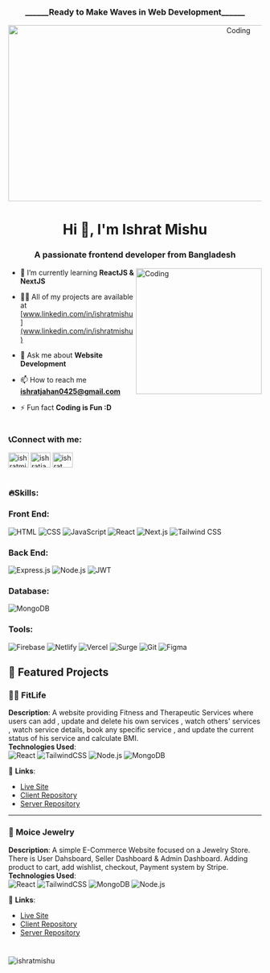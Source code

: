 <h3 align="center">______Ready to Make Waves in Web Development______</h3>

<div align="center">
  <img src="https://i.pinimg.com/originals/d2/41/d1/d241d1214f4245ab1024c86a0059e84d.gif" alt="Coding" style="width: 900px; height: 350px;">
</div>



<h1 align="center">Hi 👋, I'm Ishrat Mishu</h1>
<h3 align="center">A passionate frontend developer from Bangladesh</h3>

<img align="right" alt="Coding" width="250" src="https://i.pinimg.com/originals/f0/f0/d9/f0f0d932d6e39c7af5aa305cbd8da735.gif">

- 🌱 I’m currently learning **ReactJS & NextJS**

- 👨‍💻 All of my projects are available at [www.linkedin.com/in/ishratmishu](www.linkedin.com/in/ishratmishu)

- 💬 Ask me about **Website Development**

- 📫 How to reach me **ishratjahan0425@gmail.com**

- ⚡ Fun fact **Coding is Fun :D**

<h1></h1>

<h3 align="left">📞Connect with me:</h3>

<p align="left">
<a href="https://linkedin.com/in/ishratmishu" target="blank"><img align="center" src="https://raw.githubusercontent.com/rahuldkjain/github-profile-readme-generator/master/src/images/icons/Social/linked-in-alt.svg" alt="ishratmishu" height="30" width="40" /></a>
<a href="https://fb.com/ishratjahan.mishu.33" target="blank"><img align="center" src="https://raw.githubusercontent.com/rahuldkjain/github-profile-readme-generator/master/src/images/icons/Social/facebook.svg" alt="ishratjahan.mishu.33" height="30" width="40" /></a>
<a href="https://www.instagram.com/ishrat._.mishu/" target="blank"><img align="center" src="https://raw.githubusercontent.com/rahuldkjain/github-profile-readme-generator/master/src/images/icons/Social/facebook.svg" alt="ishrat._.mishu" height="30" width="40" /></a>
</p>

<h1></h1>

<h3 align="left">🔥Skills:</h3>

### Front End:
![HTML](https://img.shields.io/badge/-HTML-E34F26?logo=html5&logoColor=white) 
![CSS](https://img.shields.io/badge/-CSS-1572B6?logo=css3&logoColor=white) 
![JavaScript](https://img.shields.io/badge/-JavaScript-F7DF1E?logo=javascript&logoColor=black) 
![React](https://img.shields.io/badge/-React-61DAFB?logo=react&logoColor=black) 
![Next.js](https://img.shields.io/badge/-Next.js-000?logo=next.js&logoColor=white) 
![Tailwind CSS](https://img.shields.io/badge/-TailwindCSS-06B6D4?logo=tailwindcss&logoColor=white)

### Back End:
![Express.js](https://img.shields.io/badge/-Express.js-000?logo=express&logoColor=white)
![Node.js](https://img.shields.io/badge/-Node.js-339933?logo=node.js&logoColor=white)
![JWT](https://img.shields.io/badge/-JWT-000000?logo=jsonwebtokens&logoColor=white)

### Database:
![MongoDB](https://img.shields.io/badge/-MongoDB-47A248?logo=mongodb&logoColor=white)

### Tools:
![Firebase](https://img.shields.io/badge/-Firebase-FFCA28?logo=firebase&logoColor=black)
![Netlify](https://img.shields.io/badge/-Netlify-00C7B7?logo=netlify&logoColor=white)
![Vercel](https://img.shields.io/badge/-Vercel-000000?logo=vercel&logoColor=white)
![Surge](https://img.shields.io/badge/-Surge-1A1A1A?logo=surge&logoColor=white)
![Git](https://img.shields.io/badge/-Git-F05032?logo=git&logoColor=white)
![Figma](https://img.shields.io/badge/-Figma-F24E1E?logo=figma&logoColor=white)



## 🌟 Featured Projects

### 🏋️‍♂️ FitLife  
**Description**: A website providing Fitness and Therapeutic Services where users can add , update and delete his own services , watch others' services , watch service details, book any specific service , and update the current status of his service and calculate BMI.  
**Technologies Used**:  
![React](https://img.shields.io/badge/-React-blue?logo=react) ![TailwindCSS](https://img.shields.io/badge/-TailwindCSS-06B6D4?logo=tailwindcss) ![Node.js](https://img.shields.io/badge/-Node.js-339933?logo=node.js) ![MongoDB](https://img.shields.io/badge/-MongoDB-47A248?logo=mongodb)  

🔗 **Links**:  
- [Live Site](https://fitlife-webapp.web.app/)  
- [Client Repository](https://github.com/IshratMishu/FitLife-Client)  
- [Server Repository](https://github.com/IshratMishu/FitLife-Server)  

---

### 💎 Moice Jewelry  
**Description**: A simple E-Commerce Website focused on a Jewelry Store. There is User Dahsboard, Seller Dashboard & Admin Dashboard. Adding product to cart, add wishlist, checkout, Payment system by Stripe.  
**Technologies Used**:  
![React](https://img.shields.io/badge/-React-blue?logo=react) ![TailwindCSS](https://img.shields.io/badge/-TailwindCSS-06B6D4?logo=tailwindcss) ![MongoDB](https://img.shields.io/badge/-MongoDB-47A248?logo=mongodb) ![Node.js](https://img.shields.io/badge/-Node.js-339933?logo=node.js)  

🔗 **Links**:  
- [Live Site](https://moice-jewelry.web.app/)  
- [Client Repository](https://github.com/IshratMishu/Jewelry-Client)  
- [Server Repository](https://github.com/IshratMishu/Jewelry-Server)  



<h1></h1>
<p><img align="center" src="https://github-readme-stats.vercel.app/api/top-langs?username=ishratmishu&show_icons=true&locale=en&layout=compact" alt="ishratmishu" /></p>

